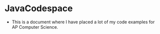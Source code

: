 # JavaCodespace

- This is a document where I have placed a lot of my code examples for AP Computer Science.
